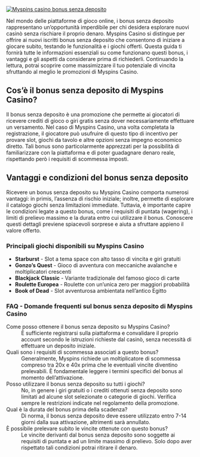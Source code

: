 [![Myspins casino bonus senza deposito](https://123-caf.pages.dev/gitsignup.png)](https://vrmoo.ru/Bt82HjjY)

<div>     <p>Nel mondo delle piattaforme di gioco online, i bonus senza deposito rappresentano un’opportunità imperdibile per chi desidera esplorare nuovi casinò senza rischiare il proprio denaro. Myspins Casino si distingue per offrire ai nuovi iscritti bonus senza deposito che consentono di iniziare a giocare subito, testando le funzionalità e i giochi offerti. Questa guida ti fornirà tutte le informazioni essenziali su come funzionano questi bonus, i vantaggi e gli aspetti da considerare prima di richiederli. Continuando la lettura, potrai scoprire come massimizzare il tuo potenziale di vincita sfruttando al meglio le promozioni di Myspins Casino.</p>     <h2>Cos’è il bonus senza deposito di Myspins Casino?</h2>     <p>Il bonus senza deposito è una promozione che permette ai giocatori di ricevere crediti di gioco o giri gratis senza dover necessariamente effettuare un versamento. Nel caso di Myspins Casino, una volta completata la registrazione, il giocatore può usufruire di questo tipo di incentivo per provare slot, giochi da tavolo e altre opzioni senza impegno economico diretto. Tali bonus sono particolarmente apprezzati per la possibilità di familiarizzare con la piattaforma e di poter guadagnare denaro reale, rispettando però i requisiti di scommessa imposti.</p>     <h2>Vantaggi e condizioni del bonus senza deposito</h2>     <p>Ricevere un bonus senza deposito su Myspins Casino comporta numerosi vantaggi: in primis, l’assenza di rischio iniziale; inoltre, permette di esplorare il catalogo giochi senza limitazioni immediate. Tuttavia, è importante capire le condizioni legate a questo bonus, come i requisiti di puntata (wagering), i limiti di prelievo massimo e la durata entro cui utilizzare il bonus. Conoscere questi dettagli previene spiacevoli sorprese e aiuta a sfruttare appieno il valore offerto.</p>        <h3>Principali giochi disponibili su Myspins Casino</h3>     <ul>       <li><strong>Starburst</strong> - Slot a tema space con alto tasso di vincita e giri gratuiti</li>       <li><strong>Gonzo’s Quest</strong> - Gioco di avventura con meccaniche avalanche e moltiplicatori crescenti</li>       <li><strong>Blackjack Classic</strong> - Variante tradizionale del famoso gioco di carte</li>       <li><strong>Roulette Europea</strong> - Roulette con un’unica zero per maggiori probabilità</li>       <li><strong>Book of Dead</strong> - Slot avventurosa ambientata nell’antico Egitto</li>     </ul>        <h3>FAQ - Domande frequenti sul bonus senza deposito di Myspins Casino</h3>     <dl>       <dt>Come posso ottenere il bonus senza deposito su Myspins Casino?</dt>       <dd>È sufficiente registrarsi sulla piattaforma e convalidare il proprio account secondo le istruzioni richieste dal casinò, senza necessità di effettuare un deposito iniziale.</dd>          <dt>Quali sono i requisiti di scommessa associati a questo bonus?</dt>       <dd>Generalmente, Myspins richiede un moltiplicatore di scommessa compreso tra 20x e 40x prima che le eventuali vincite diventino prelevabili. È fondamentale leggere i termini specifici del bonus al momento dell’attivazione.</dd>          <dt>Posso utilizzare il bonus senza deposito su tutti i giochi?</dt>       <dd>No, in genere i giri gratuiti o i crediti ottenuti senza deposito sono limitati ad alcune slot selezionate o categorie di giochi. Verifica sempre le restrizioni indicate nel regolamento della promozione.</dd>          <dt>Qual è la durata del bonus prima della scadenza?</dt>       <dd>Di norma, il bonus senza deposito deve essere utilizzato entro 7-14 giorni dalla sua attivazione, altrimenti sarà annullato.</dd>          <dt>È possibile prelevare subito le vincite ottenute con questo bonus?</dt>       <dd>Le vincite derivanti dal bonus senza deposito sono soggette ai requisiti di puntata e ad un limite massimo di prelievo. Solo dopo aver rispettato tali condizioni potrai ritirare il denaro.</dd>     </dl>   </div>